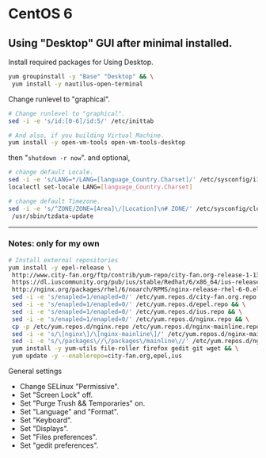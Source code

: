 # CentOS 6
## Using "Desktop" GUI after minimal installed.
Install required packages for Using Desktop.
```bash
yum groupinstall -y "Base" "Desktop" && \
 yum install -y nautilus-open-terminal
```  
Change runlevel to "graphical".
```bash
# Change runlevel to "graphical". 
sed -i -e 's/id:[0-6]/id:5/' /etc/inittab

# And also, if you building Virtual Machine.
yum install -y open-vm-tools open-vm-tools-desktop
```
then "`shutdown -r now`".
and optional,
```bash
# change default Locale.
sed -i -e 's/LANG=*/LANG=[language_Country.Charset]/' /etc/sysconfig/i18n
localectl set-locale LANG=[language_Country.Charset]

# change default Timezone.
sed -i -e 's/^ZONE/ZONE=[Area]\/[Location]\n# ZONE/' /etc/sysconfig/clock && \
 /usr/sbin/tzdata-update
```

---
### Notes: only for my own
```bash
# Install external repositories
yum install -y epel-release \
 http://www.city-fan.org/ftp/contrib/yum-repo/city-fan.org-release-1-13.rhel6.noarch.rpm \
 https://dl.iuscommunity.org/pub/ius/stable/Redhat/6/x86_64/ius-release-1.0-14.ius.el6.noarch.rpm \
 http://nginx.org/packages/rhel/6/noarch/RPMS/nginx-release-rhel-6-0.el6.ngx.noarch.rpm && \
 sed -i -e 's/enapled=1/enapled=0/' /etc/yum.repos.d/city-fan.org.repo && \
 sed -i -e 's/enapled=1/enapled=0/' /etc/yum.repos.d/epel.repo && \
 sed -i -e 's/enapled=1/enapled=0/' /etc/yum.repos.d/ius.repo && \
 sed -i -e 's/enapled=1/enapled=0/' /etc/yum.repos.d/nginx.repo && \
 cp -p /etc/yum.repos.d/nginx.repo /etc/yum.repos.d/nginx-mainline.repo && \
 sed -i -e 's/\[nginx\]/\[nginx-mainline\]/' /etc/yum.repos.d/nginx-mainline.repo && \
 sed -i -e 's/\/packages\//\/packages\/mainline\//' /etc/yum.repos.d/nginx-mainline.repo && \
 yum install -y yum-utils file-roller firefox gedit git wget && \
 yum update -y --enablerepo=city-fan.org,epel,ius
```

General settings
+ Change SELinux "Permissive".
+ Set "Screen Lock" off.
+ Set "Purge Trush && Temporaries" on.
+ Set "Language" and "Format".
+ Set "Keyboard".
+ Set "Displays".
+ Set "Files preferences". 
+ Set "gedit preferences".
